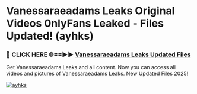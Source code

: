 # Vanessaraeadams Leaks Original Videos 0nlyFans Leaked - Files Updated! (ayhks)

<h3>🔴 CLICK HERE 🌐==►► <a href="https://tinyurl.com/3hn5wdd3" rel="nofollow">Vanessaraeadams Leaks Updated Files</a></h3>

Get Vanessaraeadams Leaks and all content. Now you can access all videos and pictures of Vanessaraeadams Leaks. New Updated Files 2025!

[![ayhks](https://i.imgur.com/4HnBqBT.gif)](https://tinyurl.com/3hn5wdd3)
